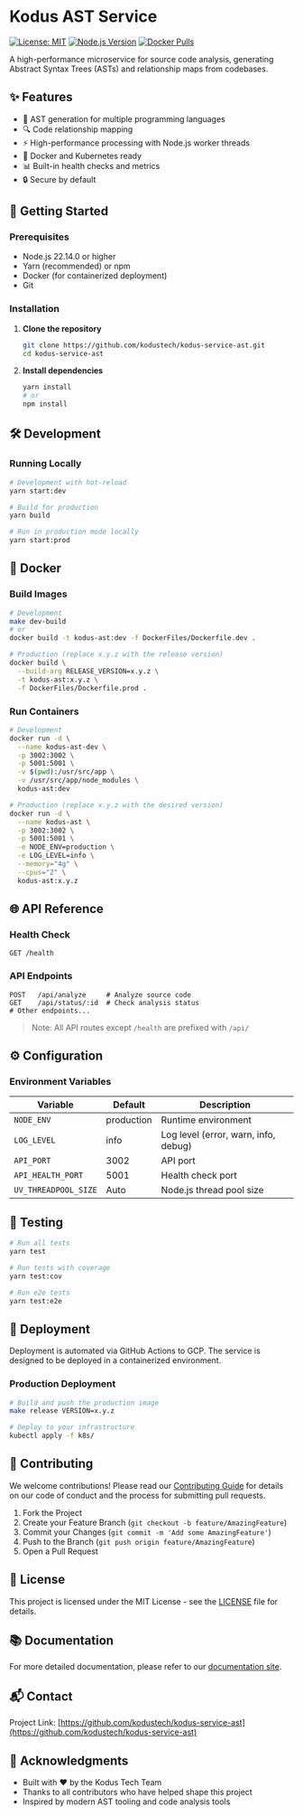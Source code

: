 # Kodus AST Service

[![License: MIT](https://img.shields.io/badge/License-MIT-yellow.svg)](https://opensource.org/licenses/MIT)
[![Node.js Version](https://img.shields.io/badge/node-%3E%3D22.14.0-brightgreen.svg)](https://nodejs.org/)
[![Docker Pulls](https://img.shields.io/docker/pulls/kodustech/kodus-ast.svg)](https://hub.docker.com/r/kodustech/kodus-ast)

A high-performance microservice for source code analysis, generating Abstract Syntax Trees (ASTs) and relationship maps from codebases.

## ✨ Features

- 🚀 AST generation for multiple programming languages
- 🔍 Code relationship mapping
- ⚡ High-performance processing with Node.js worker threads
- 🐳 Docker and Kubernetes ready
- 📊 Built-in health checks and metrics
- 🔒 Secure by default

## 🚀 Getting Started

### Prerequisites

- Node.js 22.14.0 or higher
- Yarn (recommended) or npm
- Docker (for containerized deployment)
- Git

### Installation

1. **Clone the repository**
   ```bash
   git clone https://github.com/kodustech/kodus-service-ast.git
   cd kodus-service-ast
   ```

2. **Install dependencies**
   ```bash
   yarn install
   # or
   npm install
   ```

## 🛠️ Development

### Running Locally

```bash
# Development with hot-reload
yarn start:dev

# Build for production
yarn build

# Run in production mode locally
yarn start:prod
```

## 🐳 Docker

### Build Images

```bash
# Development
make dev-build
# or
docker build -t kodus-ast:dev -f DockerFiles/Dockerfile.dev .

# Production (replace x.y.z with the release version)
docker build \
  --build-arg RELEASE_VERSION=x.y.z \
  -t kodus-ast:x.y.z \
  -f DockerFiles/Dockerfile.prod .
```

### Run Containers

```bash
# Development
docker run -d \
  --name kodus-ast-dev \
  -p 3002:3002 \
  -p 5001:5001 \
  -v $(pwd):/usr/src/app \
  -v /usr/src/app/node_modules \
  kodus-ast:dev

# Production (replace x.y.z with the desired version)
docker run -d \
  --name kodus-ast \
  -p 3002:3002 \
  -p 5001:5001 \
  -e NODE_ENV=production \
  -e LOG_LEVEL=info \
  --memory="4g" \
  --cpus="2" \
  kodus-ast:x.y.z
```

## 🌐 API Reference

### Health Check

```
GET /health
```

### API Endpoints

```
POST   /api/analyze     # Analyze source code
GET    /api/status/:id  # Check analysis status
# Other endpoints...
```

> Note: All API routes except `/health` are prefixed with `/api/`

## ⚙️ Configuration

### Environment Variables

| Variable           | Default    | Description                               |
|--------------------|------------|-------------------------------------------|
| `NODE_ENV`         | production | Runtime environment                       |
| `LOG_LEVEL`        | info       | Log level (error, warn, info, debug)      |
| `API_PORT`         | 3002       | API port                                 |
| `API_HEALTH_PORT`  | 5001       | Health check port                        |
| `UV_THREADPOOL_SIZE`| Auto      | Node.js thread pool size                 |

## 🧪 Testing

```bash
# Run all tests
yarn test

# Run tests with coverage
yarn test:cov

# Run e2e tests
yarn test:e2e
```

## 🚀 Deployment

Deployment is automated via GitHub Actions to GCP. The service is designed to be deployed in a containerized environment.

### Production Deployment

```bash
# Build and push the production image
make release VERSION=x.y.z

# Deploy to your infrastructure
kubectl apply -f k8s/
```

## 🤝 Contributing

We welcome contributions! Please read our [Contributing Guide](CONTRIBUTING.md) for details on our code of conduct and the process for submitting pull requests.

1. Fork the Project
2. Create your Feature Branch (`git checkout -b feature/AmazingFeature`)
3. Commit your Changes (`git commit -m 'Add some AmazingFeature'`)
4. Push to the Branch (`git push origin feature/AmazingFeature`)
5. Open a Pull Request

## 📄 License

This project is licensed under the MIT License - see the [LICENSE](LICENSE) file for details.

## 📚 Documentation

For more detailed documentation, please refer to our [documentation site](https://docs.kodus.tech/ast-service).

## 📬 Contact

Project Link: [https://github.com/kodustech/kodus-service-ast](https://github.com/kodustech/kodus-service-ast)

## 🙏 Acknowledgments

- Built with ❤️ by the Kodus Tech Team
- Thanks to all contributors who have helped shape this project
- Inspired by modern AST tooling and code analysis tools
